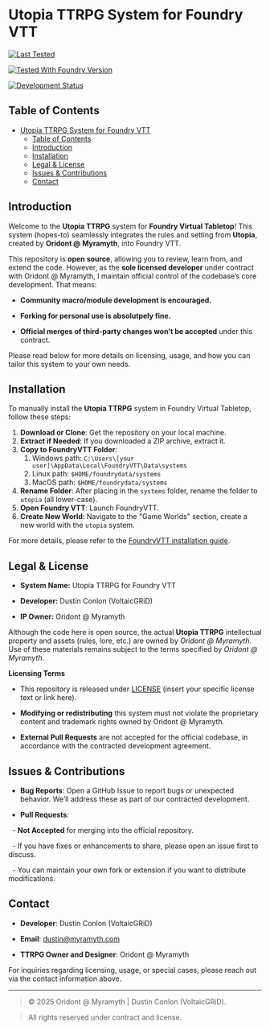 # Utopia TTRPG System for Foundry VTT

  

[![Last Tested](https://img.shields.io/badge/Last_Tested-Jan_2025-brightgreen.svg)](#)  

[![Tested With Foundry Version](https://img.shields.io/badge/Foundry_Version-v12.331-blue.svg)](https://foundryvtt.com)  

[![Development Status](https://img.shields.io/badge/Status-In_Development-orange.svg)](#)

  
  

## Table of Contents

  

- [Utopia TTRPG System for Foundry VTT](#utopia-ttrpg-system-for-foundry-vtt)
  - [Table of Contents](#table-of-contents)
  - [Introduction](#introduction)
  - [Installation](#installation)
  - [Legal \& License](#legal--license)
  - [Issues \& Contributions](#issues--contributions)
  - [Contact](#contact)
  


  

## Introduction

  

Welcome to the **Utopia TTRPG** system for **Foundry Virtual Tabletop**! This system (hopes-to) seamlessly integrates the rules and setting from **Utopia**, created by **Oridont @ Myramyth**, into Foundry VTT.

  

This repository is **open source**, allowing you to review, learn from, and extend the code. However, as the **sole licensed developer** under contract with Oridont @ Myramyth, I maintain official control of the codebase’s core development. That means:

  

- **Community macro/module development is encouraged.**  

- **Forking for personal use is absolutpely fine.**  

- **Official merges of third-party changes won’t be accepted** under this contract.

  

Please read below for more details on licensing, usage, and how you can tailor this system to your own needs.

  
## Installation

To manually install the **Utopia TTRPG** system in Foundry Virtual Tabletop, follow these steps:

1. **Download or Clone**: Get the repository on your local machine.
2. **Extract if Needed**: If you downloaded a ZIP archive, extract it.
3. **Copy to FoundryVTT Folder**:
   1. Windows path: `C:\Users\[your user]\AppData\Local\FoundryVTT\Data\systems`
   2. Linux path: `$HOME/foundrydata/systems`
   3. MacOS path: `$HOME/foundrydata/systems`
4. **Rename Folder**: After placing in the `systems` folder, rename the folder to `utopia` (all lower-case).
5. **Open Foundry VTT**: Launch FoundryVTT.
6. **Create New World**: Navigate to the "Game Worlds" section, create a new world with the `utopia` system.

For more details, please refer to the [FoundryVTT installation guide](https://foundryvtt.com/article/system-development#entry-point).



## Legal & License

  

- **System Name:** Utopia TTRPG for Foundry VTT  

- **Developer:** Dustin Conlon (VoltaicGRiD)

- **IP Owner:** Oridont @ Myramyth

  

Although the code here is open source, the actual **Utopia TTRPG** intellectual property and assets (rules, lore, etc.) are owned by *Oridont @ Myramyth*. Use of these materials remains subject to the terms specified by *Oridont @ Myramyth*.

  

**Licensing Terms**  

- This repository is released under [LICENSE](LICENSE) (insert your specific license text or link here).  

- **Modifying or redistributing** this system must not violate the proprietary content and trademark rights owned by Oridont @ Myramyth.  

- **External Pull Requests** are not accepted for the official codebase, in accordance with the contracted development agreement.

  

  

## Issues & Contributions

  

- **Bug Reports**: Open a GitHub Issue to report bugs or unexpected behavior. We’ll address these as part of our contracted development.  

- **Pull Requests**:  

  - **Not Accepted** for merging into the official repository.  

  - If you have fixes or enhancements to share, please open an issue first to discuss.  

  - You can maintain your own fork or extension if you want to distribute modifications.


  
## Contact

  

- **Developer**: Dustin Conlon (VoltaicGRiD)

- **Email**: dustin@myramyth.com

- **TTRPG Owner and Designer**: Oridont @ Myramyth

  

For inquiries regarding licensing, usage, or special cases, please reach out via the contact information above.

  

---


> © 2025 Oridont @ Myramyth | Dustin Conlon (VoltaicGRiD).  

> All rights reserved under contract and license.